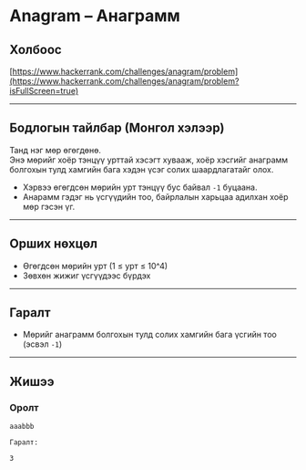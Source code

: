 # Anagram – Анаграмм

## Холбоос

[https://www.hackerrank.com/challenges/anagram/problem](https://www.hackerrank.com/challenges/anagram/problem?isFullScreen=true)

---

## Бодлогын тайлбар (Монгол хэлээр)

Танд нэг мөр өгөгдөнө.  
Энэ мөрийг хоёр тэнцүү урттай хэсэгт хувааж, хоёр хэсгийг анаграмм болгохын тулд хамгийн бага хэдэн үсэг солих шаардлагатайг олох.

- Хэрвээ өгөгдсөн мөрийн урт тэнцүү бус байвал `-1` буцаана.
- Анарамм гэдэг нь үсгүүдийн тоо, байрлалын харьцаа адилхан хоёр мөр гэсэн үг.

---

## Орших нөхцөл

- Өгөгдсөн мөрийн урт (1 ≤ урт ≤ 10^4)
- Зөвхөн жижиг үсгүүдээс бүрдэх

---

## Гаралт

- Мөрийг анаграмм болгохын тулд солих хамгийн бага үсгийн тоо (эсвэл `-1`)

---

## Жишээ

### Оролт

```plaintext
aaabbb

Гаралт:

3